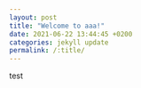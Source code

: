 ```yaml
---
layout: post
title: "Welcome to aaa!"
date: 2021-06-22 13:44:45 +0200
categories: jekyll update
permalink: /:title/
---
```


test
